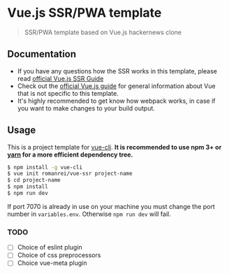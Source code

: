 # Vue.js SSR/PWA template

> SSR/PWA template based on Vue.js hackernews clone

## Documentation

- If you have any questions how the SSR works in this template, please read [official Vue.js SSR Guide](https://ssr.vuejs.org/)
- Check out the [official Vue.js guide](http://vuejs.org/guide/) for general information about Vue that is not specific to this template.
- It's highly recommended to get know how webpack works, in case if you want to make changes to your build output.

## Usage

This is a project template for [vue-cli](https://github.com/vuejs/vue-cli). **It is recommended to use npm 3+ or [yarn](https://yarnpkg.com) for a more efficient dependency tree.**

``` bash
$ npm install -g vue-cli
$ vue init romanrei/vue-ssr project-name
$ cd project-name
$ npm install
$ npm run dev
```

If port 7070 is already in use on your machine you must change the port number in `variables.env`. Otherwise `npm run dev` will fail.

### TODO

- [ ] Choice of eslint plugin
- [ ] Choice of css preprocessors
- [ ] Choice vue-meta plugin